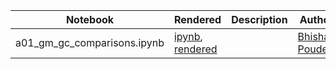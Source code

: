 |  Notebook | Rendered   | Description  |  Author |
|---|---|---|---|
| a01_gm_gc_comparisons.ipynb  | [ipynb](https://github.com/bpRsh/2019_shear_analysis_after_dmstack/blob/master/Jan_2020/a02_jan10/a01_gm_gc_comparisons.ipynb), [rendered](https://nbviewer.jupyter.org/github/bpRsh/2019_shear_analysis_after_dmstack/blob/master/Jan_2020/a02_jan10/a01_gm_gc_comparisons.ipynb)  |   | [Bhishan Poudel](https://bhishanpdl.github.io/)  |
